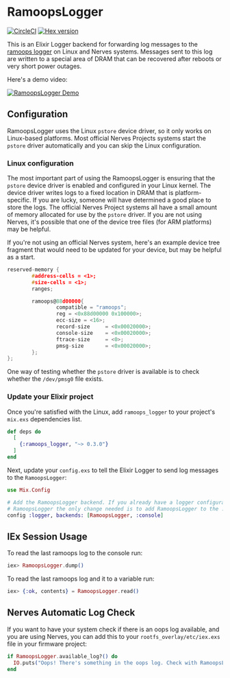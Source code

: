 # RamoopsLogger

[![CircleCI](https://circleci.com/gh/smartrent/ramoops_logger.svg?style=svg)](https://circleci.com/gh/smartrent/ramoops_logger)
[![Hex version](https://img.shields.io/hexpm/v/ramoops_logger.svg "Hex version")](https://hex.pm/packages/ramoops_logger)

This is an Elixir Logger backend for forwarding log messages to the [ramoops
logger](https://www.kernel.org/doc/html/v4.19/admin-guide/ramoops.html) on Linux
and Nerves systems. Messages sent to this log are written to a special area of
DRAM that can be recovered after reboots or very short power outages.

Here's a demo video:

[![RamoopsLogger Demo](http://img.youtube.com/vi/vpD511Bk5rU/0.jpg)](http://www.youtube.com/watch?v=vpD511Bk5rU)

## Configuration

RamoopsLogger uses the Linux `pstore` device driver, so it only works on
Linux-based platforms. Most official Nerves Projects systems start the `pstore`
driver automatically and you can skip the Linux configuration.

### Linux configuration

The most important part of using the RamoopsLogger is ensuring that the `pstore`
device driver is enabled and configured in your Linux kernel. The device driver
writes logs to a fixed location in DRAM that is platform-specific. If you are
lucky, someone will have determined a good place to store the logs. The official
Nerves Project systems all have a small amount of memory allocated for use by
the `pstore` driver. If you are not using Nerves, it's possible that one of the
device tree files (for ARM platforms) may be helpful.

If you're not using an official Nerves system, here's an example device tree
fragment that would need to be updated for your device, but may be helpful as a
start.

```c
reserved-memory {
        #address-cells = <1>;
        #size-cells = <1>;
        ranges;

        ramoops@88d00000{
                compatible = "ramoops";
                reg = <0x88d00000 0x100000>;
                ecc-size = <16>;
                record-size     = <0x00020000>;
                console-size    = <0x00020000>;
                ftrace-size     = <0>;
                pmsg-size       = <0x00020000>;
        };
};
```

One way of testing whether the `pstore` driver is available is to check whether
the `/dev/pmsg0` file exists.

### Update your Elixir project

Once you're satisfied with the Linux, add `ramoops_logger` to your project's
`mix.exs` dependencies list.

```elixir
def deps do
  [
    {:ramoops_logger, "~> 0.3.0"}
  ]
end
```

Next, update your `config.exs` to tell the Elixir Logger to send log messages to
the `RamoopsLogger`:

```elixir
use Mix.Config

# Add the RamoopsLogger backend. If you already have a logger configuration, to add
# RamoopsLogger the only change needed is to add RamoopsLogger to the :backends list.
config :logger, backends: [RamoopsLogger, :console]
```

## IEx Session Usage

To read the last ramoops log to the console run:

```elixir
iex> RamoopsLogger.dump()
```

To read the last ramoops log and it to a variable run:

```elixir
iex> {:ok, contents} = RamoopsLogger.read()
```

## Nerves Automatic Log Check

If you want to have your system check if there is an oops log available, and you
are using Nerves, you can add this to your `rootfs_overlay/etc/iex.exs` file in
your firmware project:

```elixir
if RamoopsLogger.available_log?() do
  IO.puts("Oops! There's something in the oops log. Check with RamoopsLogger.dump()")
end
```
